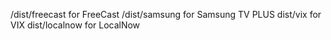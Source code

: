 /dist/freecast for FreeCast
/dist/samsung for Samsung TV PLUS
dist/vix for VIX
dist/localnow for LocalNow
